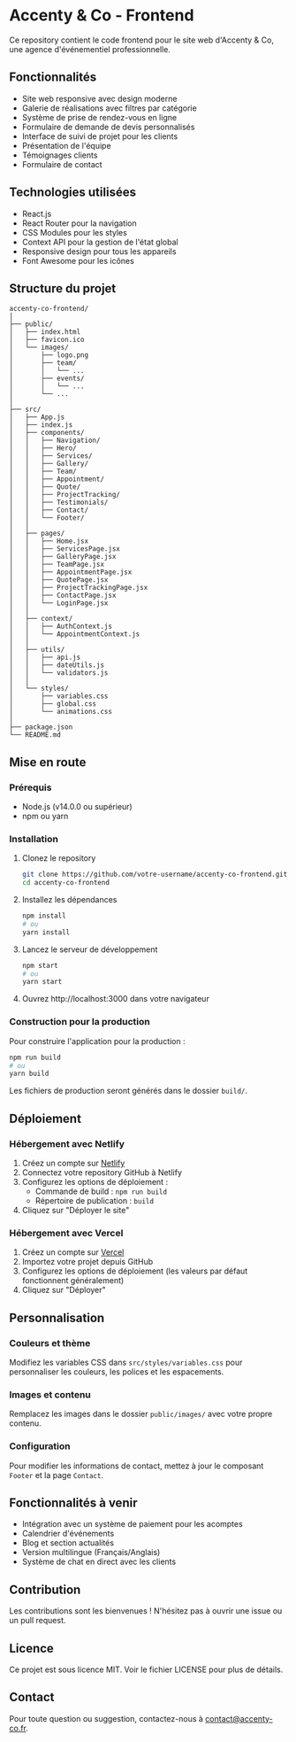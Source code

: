 # Accenty & Co - Frontend

Ce repository contient le code frontend pour le site web d'Accenty & Co, une agence d'événementiel professionnelle.

## Fonctionnalités

- Site web responsive avec design moderne
- Galerie de réalisations avec filtres par catégorie
- Système de prise de rendez-vous en ligne
- Formulaire de demande de devis personnalisés
- Interface de suivi de projet pour les clients
- Présentation de l'équipe
- Témoignages clients
- Formulaire de contact

## Technologies utilisées

- React.js
- React Router pour la navigation
- CSS Modules pour les styles
- Context API pour la gestion de l'état global
- Responsive design pour tous les appareils
- Font Awesome pour les icônes

## Structure du projet

```
accenty-co-frontend/
│
├── public/
│   ├── index.html
│   ├── favicon.ico
│   └── images/
│       ├── logo.png
│       ├── team/
│       │   └── ...
│       ├── events/
│       │   └── ...
│       └── ...
│
├── src/
│   ├── App.js
│   ├── index.js
│   ├── components/
│   │   ├── Navigation/
│   │   ├── Hero/
│   │   ├── Services/
│   │   ├── Gallery/
│   │   ├── Team/
│   │   ├── Appointment/
│   │   ├── Quote/
│   │   ├── ProjectTracking/
│   │   ├── Testimonials/
│   │   ├── Contact/
│   │   └── Footer/
│   │
│   ├── pages/
│   │   ├── Home.jsx
│   │   ├── ServicesPage.jsx
│   │   ├── GalleryPage.jsx
│   │   ├── TeamPage.jsx
│   │   ├── AppointmentPage.jsx
│   │   ├── QuotePage.jsx
│   │   ├── ProjectTrackingPage.jsx
│   │   ├── ContactPage.jsx
│   │   └── LoginPage.jsx
│   │
│   ├── context/
│   │   ├── AuthContext.js
│   │   └── AppointmentContext.js
│   │
│   ├── utils/
│   │   ├── api.js
│   │   ├── dateUtils.js
│   │   └── validators.js
│   │
│   └── styles/
│       ├── variables.css
│       ├── global.css
│       └── animations.css
│
├── package.json
└── README.md
```

## Mise en route

### Prérequis

- Node.js (v14.0.0 ou supérieur)
- npm ou yarn

### Installation

1. Clonez le repository
   ```bash
   git clone https://github.com/votre-username/accenty-co-frontend.git
   cd accenty-co-frontend
   ```

2. Installez les dépendances
   ```bash
   npm install
   # ou
   yarn install
   ```

3. Lancez le serveur de développement
   ```bash
   npm start
   # ou
   yarn start
   ```

4. Ouvrez http://localhost:3000 dans votre navigateur

### Construction pour la production

Pour construire l'application pour la production :

```bash
npm run build
# ou
yarn build
```

Les fichiers de production seront générés dans le dossier `build/`.

## Déploiement

### Hébergement avec Netlify

1. Créez un compte sur [Netlify](https://netlify.com)
2. Connectez votre repository GitHub à Netlify
3. Configurez les options de déploiement :
   - Commande de build : `npm run build`
   - Répertoire de publication : `build`
4. Cliquez sur "Déployer le site"

### Hébergement avec Vercel

1. Créez un compte sur [Vercel](https://vercel.com)
2. Importez votre projet depuis GitHub
3. Configurez les options de déploiement (les valeurs par défaut fonctionnent généralement)
4. Cliquez sur "Déployer"

## Personnalisation

### Couleurs et thème

Modifiez les variables CSS dans `src/styles/variables.css` pour personnaliser les couleurs, les polices et les espacements.

### Images et contenu

Remplacez les images dans le dossier `public/images/` avec votre propre contenu.

### Configuration

Pour modifier les informations de contact, mettez à jour le composant `Footer` et la page `Contact`.

## Fonctionnalités à venir

- Intégration avec un système de paiement pour les acomptes
- Calendrier d'événements
- Blog et section actualités
- Version multilingue (Français/Anglais)
- Système de chat en direct avec les clients

## Contribution

Les contributions sont les bienvenues ! N'hésitez pas à ouvrir une issue ou un pull request.

## Licence

Ce projet est sous licence MIT. Voir le fichier LICENSE pour plus de détails.

## Contact

Pour toute question ou suggestion, contactez-nous à [contact@accenty-co.fr](mailto:contact@accenty-co.fr).